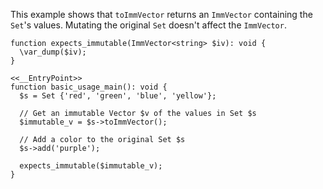 This example shows that `toImmVector` returns an `ImmVector` containing the `Set`'s values. Mutating the original `Set` doesn't affect the `ImmVector`.

```basic-usage.hack
function expects_immutable(ImmVector<string> $iv): void {
  \var_dump($iv);
}

<<__EntryPoint>>
function basic_usage_main(): void {
  $s = Set {'red', 'green', 'blue', 'yellow'};

  // Get an immutable Vector $v of the values in Set $s
  $immutable_v = $s->toImmVector();

  // Add a color to the original Set $s
  $s->add('purple');

  expects_immutable($immutable_v);
}
```
